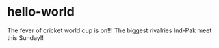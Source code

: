 # hello-world

The fever of cricket world cup is on!!!
The biggest rivalries Ind-Pak meet this Sunday!!
